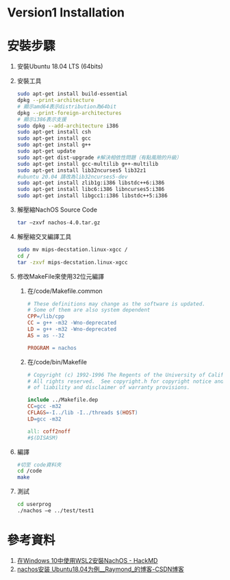 # Version1 Installation

# 安裝步驟

1. 安裝Ubuntu 18.04 LTS (64bits)
2. 安裝工具
    
    ```bash
    sudo apt-get install build-essential
    dpkg --print-architecture
    # 顯示amd64表示distribution為64bit
    dpkg --print-foreign-architectures
    # 顯示i386表示支援
    sudo dpkg --add-architecture i386
    sudo apt-get install csh
    sudo apt-get install gcc
    sudo apt-get install g++
    sudo apt-get update
    sudo apt-get dist-upgrade #解決相依性問題（有點風險的升級）
    sudo apt-get install gcc-multilib g++-multilib
    sudo apt-get install lib32ncurses5 lib32z1
    #ubuntu 20.04 請改為lib32ncurses5-dev
    sudo apt-get install zlib1g:i386 libstdc++6:i386
    sudo apt-get install libc6:i386 libncurses5:i386
    sudo apt-get install libgcc1:i386 libstdc++5:i386
    ```
    
3. 解壓縮NachOS Source Code
    
    ```bash
    tar –zxvf nachos-4.0.tar.gz
    ```
    
4. 解壓縮交叉編譯工具
    
    ```bash
    sudo mv mips-decstation.linux-xgcc /
    cd /
    tar -zxvf mips-decstation.linux-xgcc
    ```
    
5. 修改MakeFile來使用32位元編譯
    1. 在/code/Makefile.common
        
        ```makefile
        # These definitions may change as the software is updated.
        # Some of them are also system dependent
        CPP=/lib/cpp
        CC = g++ -m32 -Wno-deprecated
        LD = g++ -m32 -Wno-deprecated
        AS = as --32                  
        
        PROGRAM = nachos
        ```
        
    2. 在/code/bin/Makefile
        
        ```makefile
        # Copyright (c) 1992-1996 The Regents of the University of California.
        # All rights reserved.  See copyright.h for copyright notice and limitation 
        # of liability and disclaimer of warranty provisions.
        
        include ../Makefile.dep
        CC=gcc -m32                    
        CFLAGS=-I../lib -I../threads $(HOST)
        LD=gcc -m32
        
        all: coff2noff 
        #$(DISASM)
        ```
        
6. 編譯
    
    ```bash
    #切至 code資料夾
    cd /code
    make
    ```
    
7. 測試
    
    ```bash
    cd userprog
    ./nachos –e ../test/test1
    ```
    

# 參考資料

1. [在Windows 10中使用WSL2安裝NachOS - HackMD](https://hackmd.io/@seanpeng12/HkrEHYsu5#%E5%9C%A8Windows-10%E4%B8%AD%E4%BD%BF%E7%94%A8WSL2%E5%AE%89%E8%A3%9DNachOS) 
2. [nachos安装 Ubuntu18.04为例__Raymond_的博客-CSDN博客](https://blog.csdn.net/weixin_43745072/article/details/105764548)